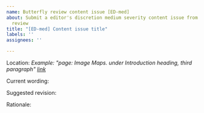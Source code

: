 ```yaml
---
name: Butterfly review content issue [ED-med]
about: Submit a editor's discretion medium severity content issue from a Butterfly
  review
title: "[ED-med] Content issue title"
labels: ''
assignees: ''

---
```


Location: 
*Example: "page: Image Maps. under Introduction heading, third paragraph" [link](https://www.url.com)*

Current wording:

Suggested revision:

Rationale:
